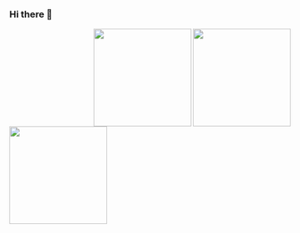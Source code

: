 ### Hi there 👋


<a href="https://github.com/yadi09/yadi09/issues/1#issue-1910208766">
  <img height=175 align="right" src="[https://github-readme-stats.vercel.app/api?username=yadi09](https://github.com/yadi09/coding-challenge_one/assets/140100340/ce00f70c-556e-4697-a014-d57ea982e898)" />
</a>

<a href="https://github.com/yadi09/github-readme-stats">
  <img height=175 align="right" src="https://github-readme-stats.vercel.app/api?username=yadi09" />
</a>
<a href="https://github.com/yadi09/convoychat">
  <img height=175 align="left" src="https://github-readme-stats.vercel.app/api/top-langs?username=yadi09&layout=compact&langs_count=8&card_width=320" />
</a>

